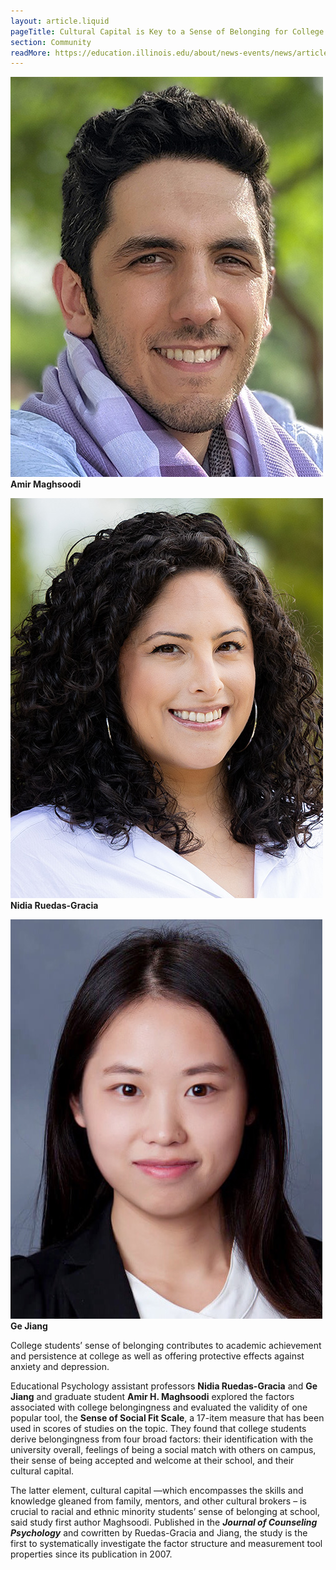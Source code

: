 ```yaml
---
layout: article.liquid
pageTitle: Cultural Capital is Key to a Sense of Belonging for College Students of Color
section: Community
readMore: https://education.illinois.edu/about/news-events/news/article/2023/11/17/cultural-capital-is-key-to-a-sense-of-belonging-for-college-students-of-color
---
```


<ilw-columns width="page" gap="20px" class="circle-column">
<ilw-content>

![Amir Maghsoodi](/img/community/maghsoodi.jpg)
**Amir Maghsoodi**

</ilw-content>
<ilw-content>

![Nidia Ruedas-Gracia](/img/community/ruedas.jpg)
**Nidia Ruedas-Gracia**

</ilw-content>
<ilw-content>

![Ge Jiang](/img/community/jiang.jpg)
**Ge Jiang**

</ilw-content>
</ilw-columns>

<ilw-content width="page">

College students’ sense of belonging contributes to academic achievement and persistence at college as well as offering protective effects against anxiety and depression.

Educational Psychology assistant professors **Nidia Ruedas-Gracia** and **Ge Jiang** and graduate student **Amir H. Maghsoodi** explored the factors associated with college belongingness and evaluated the validity of one popular tool, the **Sense of Social Fit Scale**, a 17-item measure that has been used in scores of studies on the topic. They found that college students derive belongingness from four broad factors: their identification with the university overall, feelings of being a social match with others on campus, their sense of being accepted and welcome at their school, and their cultural capital.

The latter element, cultural capital —which encompasses the skills and knowledge gleaned from family, mentors, and other cultural brokers – is crucial to racial and ethnic minority students’ sense of belonging at school, said study first author Maghsoodi. Published in the ***Journal of Counseling Psychology*** and cowritten by Ruedas-Gracia and Jiang, the study is the first to systematically investigate the factor structure and measurement tool properties since its publication in 2007.

</ilw-content>